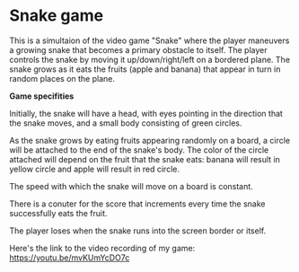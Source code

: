 # Snake game

This is a simultaion of the video game "Snake" where the player maneuvers a growing snake that becomes a primary obstacle to itself.
The player controls the snake by moving it up/down/right/left on a bordered plane. The snake grows as it eats the fruits (apple and banana) that appear in turn in random places on the plane.

**Game specifities**

Initially, the snake will have a head, with eyes pointing in the direction that the snake moves, and a small body consisting of green circles.

As the snake grows by eating fruits appearing randomly on a board, a circle will be attached to the end of the snake's body. The color of the circle attached will depend on the fruit that the snake eats: banana will result in yellow circle and apple will result in red circle.

The speed with which the snake will move on a board is constant.

There is a conuter for the score that increments every time the snake successfully eats the fruit.

The player loses when the snake runs into the screen border or itself.


Here's the link to the video recording of my game: https://youtu.be/mvKUmYcDO7c
